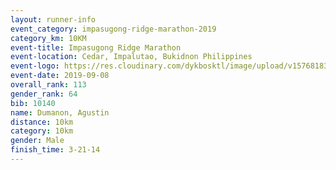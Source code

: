 ```yaml
--- 
layout: runner-info 
event_category: impasugong-ridge-marathon-2019 
category_km: 10KM 
event-title: Impasugong Ridge Marathon 
event-location: Cedar, Impalutao, Bukidnon Philippines 
event-logo: https://res.cloudinary.com/dykbosktl/image/upload/v1576818374/Logo/Impa_Logo_gjhosc.jpg 
event-date: 2019-09-08 
overall_rank: 113
gender_rank: 64
bib: 10140
name: Dumanon, Agustin
distance: 10km
category: 10km
gender: Male
finish_time: 3-21-14
--- 
```

